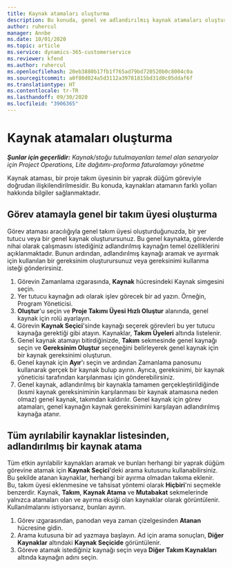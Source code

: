 ```yaml
---
title: Kaynak atamaları oluşturma
description: Bu konuda, genel ve adlandırılmış kaynak atamaları oluşturma hakkında bilgiler sağlanmaktadır.
author: ruhercul
manager: Annbe
ms.date: 10/01/2020
ms.topic: article
ms.service: dynamics-365-customerservice
ms.reviewer: kfend
ms.author: ruhercul
ms.openlocfilehash: 20eb3880b17fb1f765ad79bd720520b0c8004c0a
ms.sourcegitcommit: a0f80d024a5d3112a39781815bd31d0c05ddaf6f
ms.translationtype: HT
ms.contentlocale: tr-TR
ms.lasthandoff: 09/30/2020
ms.locfileid: "3906365"
---
```

# <a name="create-resource-assignments"></a>Kaynak atamaları oluşturma

_**Şunlar için geçerlidir:** Kaynak/stoğu tutulmayanları temel alan senaryolar için Project Operations, Lite dağıtımı-proforma faturalamayı yönetme_


Kaynak ataması, bir proje takım üyesinin bir yaprak düğüm göreviyle doğrudan ilişkilendirilmesidir. Bu konuda, kaynakları atamanın farklı yolları hakkında bilgiler sağlanmaktadır.

## <a name="create-a-generic-team-member-through-task-assignment"></a>Görev atamayla genel bir takım üyesi oluşturma


Görev ataması aracılığıyla genel takım üyesi oluşturduğunuzda, bir yer tutucu veya bir genel kaynak oluşturursunuz. Bu genel kaynakta, görevlerde nihai olarak çalışmasını istediğiniz adlandırılmış kaynağın temel özelliklerini açıklanmaktadır. Bunun ardından, adlandırılmış kaynağı aramak ve ayırmak için kullanılan bir gereksinim oluşturursunuz veya gereksinimi kullanma isteği gönderirsiniz.

1. Görevin Zamanlama ızgarasında, **Kaynak** hücresindeki Kaynak simgesini seçin.
2. Yer tutucu kaynağın adı olarak işlev görecek bir ad yazın. Örneğin, Program Yöneticisi.
3. **Oluştur**'u seçin ve **Proje Takımı Üyesi Hızlı Oluştur** alanında, genel kaynak için rolü ayarlayın.
4. Görevin **Kaynak Seçici**'sinde kaynağı seçerek görevleri bu yer tutucu kaynağa gerektiği gibi atayın. Kaynaklar, **Takım Üyeleri** altında listelenir.
5. Genel kaynak atamayı bitirdiğinizde, **Takım** sekmesinde genel kaynağı seçin ve **Gereksinim Oluştur** seçeneğini belirleyerek genel kaynak için bir kaynak gereksinimi oluşturun.
6. Genel kaynak için **Ayır**'ı seçin ve ardından Zamanlama panosunu kullanarak gerçek bir kaynak bulup ayırın. Ayrıca, gereksinimi, bir kaynak yöneticisi tarafından karşılanması için gönderebilirsiniz.
7. Genel kaynak, adlandırılmış bir kaynakla tamamen gerçekleştirildiğinde (kısmi kaynak gereksiniminin karşılanması bir kaynak atamasına neden olmaz) genel kaynak, takımdan kaldırılır. Genel kaynak için görev atamaları, genel kaynağın kaynak gereksinimini karşılayan adlandırılmış kaynağa atanır.

## <a name="assign-a-named-resource-from-the-list-of-all-bookable-resources"></a>Tüm ayrılabilir kaynaklar listesinden, adlandırılmış bir kaynak atama

Tüm etkin ayrılabilir kaynakları aramak ve bunları herhangi bir yaprak düğüm görevine atamak için **Kaynak Seçici**'deki arama kutusunu kullanabilirsiniz. Bu şekilde atanan kaynaklar, herhangi bir ayırma olmadan takıma eklenir. Bu, takım üyesi eklenmesine ve tahsisat yöntemi olarak **Hiçbiri**'ni seçmekle benzerdir. Kaynak, **Takım**, **Kaynak Atama** ve **Mutabakat** sekmelerinde yalnızca atamaları olan ve ayırma eksiği olan kaynaklar olarak görüntülenir. Kullanılmalarını istiyorsanız, bunları ayırın.

1. Görev ızgarasından, panodan veya zaman çizelgesinden **Atanan** hücresine gidin.
2. Arama kutusuna bir ad yazmaya başlayın. Ad için arama sonuçları, **Diğer Kaynaklar** altındaki **Kaynak Seçicide** görüntülenir.
3. Göreve atamak istediğiniz kaynağı seçin veya **Diğer Takım Kaynakları** altında kaynağın adını seçin.
